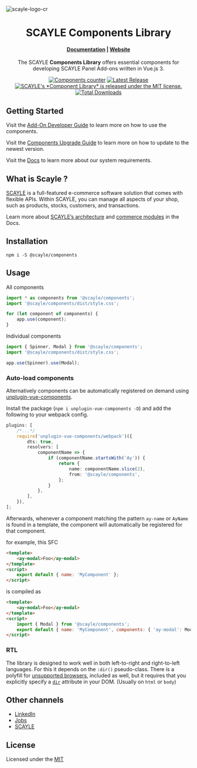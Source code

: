 ![scayle-logo-cr](https://cdn-prod.scayle.com/public/media/general/SCAYLE-Commerce-Engine-header.png)

<h1 align="center">
  SCAYLE Components Library
</h1>

<h4 align="center">
  <a href="https://scayle.dev/en/add-on-guide/getting-started/components-library">Documentation</a> |
  <a href="https://www.scayle.com/">Website</a>
</h4>

<p align="center">
  The SCAYLE <strong>Components Library</strong> offers essential components for developing SCAYLE Panel Add-ons written in Vue.js 3.
</p>

<p align="center">
<a href="https://www.npmjs.com/package/@scayle/components"><img src="https://img.shields.io/badge/components-45-success" alt="Components counter"></a>
  <a href="https://www.npmjs.com/package/@scayle/components"><img src="https://img.shields.io/npm/v/@scayle/components" alt="Latest Release"></a>
<a href="#"><img src="https://img.shields.io/badge/license-MIT-blue.svg" alt="SCAYLE's *Component Library* is released under the MIT license." /></a>
  <a href="https://www.npmjs.com/package/@scayle/components"><img src="https://img.shields.io/npm/dt/@scayle/components" alt="Total Downloads"></a>
</p>

## Getting Started

Visit the [Add-On Developer Guide](https://scayle.dev/en/add-on-guide) to learn more on how to use the components.

Visit the [Components Upgrade Guide](https://scayle.dev/en/add-on-guide/getting-started/components-library) to learn more on how to update to the newest version.

Visit the [Docs](https://scayle.dev) to learn more about our system requirements.

## What is Scayle ?

[SCAYLE](https://www.scayle.com) is a full-featured e-commerce software solution that comes with flexible APIs. Within SCAYLE, you can manage all aspects of your shop, such as products, stocks, customers, and transactions.

Learn more about [SCAYLE’s architecture](https://scayle.dev/en/developer-guide/introduction/infrastructure) and [commerce modules](https://scayle.dev/en/getting-started) in the Docs.

## Installation

```shell
npm i -S @scayle/components
```

## Usage

All components

```typescript
import * as components from '@scayle/components';
import '@scayle/components/dist/style.css';

for (let component of components) {
    app.use(component);
}
```

Individual components

```typescript
import { Spinner, Modal } from '@scayle/components';
import '@scayle/components/dist/style.css';

app.use(Spinner).use(Modal);
```

### Auto-load components

Alternatively components can be automatically registered on demand using [unplugin-vue-components](https://github.com/antfu/unplugin-vue-components).

Install the package (`npm i unplugin-vue-components -D`) and add the following to your webpack config.

```typescript
plugins: [
    /*...*/
    require('unplugin-vue-components/webpack')({
        dts: true,
        resolvers: [
            componentName => {
                if (componentName.startsWith('Ay')) {
                    return {
                        name: componentName.slice(2),
                        from: '@scayle/components',
                    };
                }
            },
        ],
    }),
];
```

Afterwards, whenever a component matching the pattern `ay-name` or `AyName` is found in a template, the component will automatically be registered for that component.

for example, this SFC

```html
<template>
    <ay-modal>Foo</ay-modal>
</template>
<script>
    export default { name: 'MyComponent' };
</script>
```

is compiled as

```html
<template>
    <ay-modal>Foo</ay-modal>
</template>
<script>
    import { Modal } from '@scayle/components';
    export default { name: 'MyComponent', components: { 'ay-modal': Modal } };
</script>
```

### RTL

The library is designed to work well in both left-to-right and right-to-left languages.
For this it depends on the `:dir()` pseudo-class.
There is a polyfill for [unsupported browsers](https://caniuse.com/css-dir-pseudo), included as well, but it requires that you explicitly specify a [`dir`](https://developer.mozilla.org/en-US/docs/Web/HTML/Global_attributes/dir) attribute in your DOM. (Usually on `html` or `body`)

## Other channels

- [LinkedIn](https://www.linkedin.com/company/scaylecommerce/)
- [Jobs](https://www.scayle.com/company/career/)
- [SCAYLE](https://scayle.com)

## License
Licensed under the [MIT](https://opensource.org/license/mit/)
